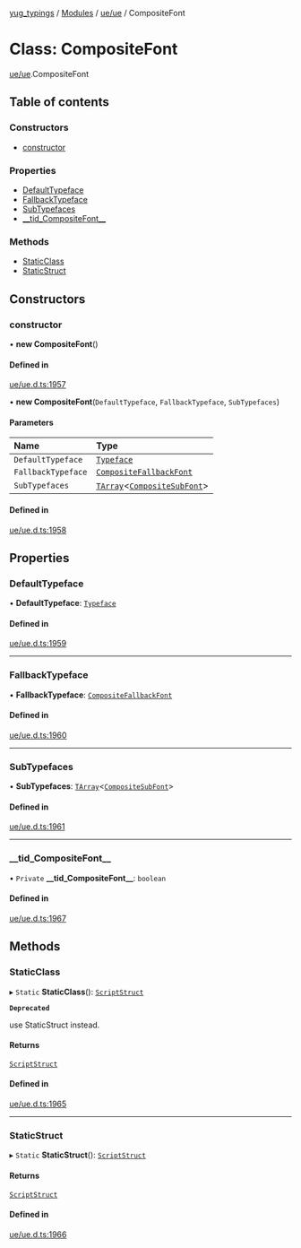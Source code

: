 [yug_typings](../README.md) / [Modules](../modules.md) / [ue/ue](../modules/ue_ue.md) / CompositeFont

# Class: CompositeFont

[ue/ue](../modules/ue_ue.md).CompositeFont

## Table of contents

### Constructors

- [constructor](ue_ue.CompositeFont.md#constructor)

### Properties

- [DefaultTypeface](ue_ue.CompositeFont.md#defaulttypeface)
- [FallbackTypeface](ue_ue.CompositeFont.md#fallbacktypeface)
- [SubTypefaces](ue_ue.CompositeFont.md#subtypefaces)
- [\_\_tid\_CompositeFont\_\_](ue_ue.CompositeFont.md#__tid_compositefont__)

### Methods

- [StaticClass](ue_ue.CompositeFont.md#staticclass)
- [StaticStruct](ue_ue.CompositeFont.md#staticstruct)

## Constructors

### constructor

• **new CompositeFont**()

#### Defined in

[ue/ue.d.ts:1957](https://github.com/YugMetaverse/yug_typings/blob/b7d9b19/ue/ue.d.ts#L1957)

• **new CompositeFont**(`DefaultTypeface`, `FallbackTypeface`, `SubTypefaces`)

#### Parameters

| Name | Type |
| :------ | :------ |
| `DefaultTypeface` | [`Typeface`](ue_ue.Typeface.md) |
| `FallbackTypeface` | [`CompositeFallbackFont`](ue_ue.CompositeFallbackFont.md) |
| `SubTypefaces` | [`TArray`](../interfaces/ue_puerts.TArray.md)<[`CompositeSubFont`](ue_ue.CompositeSubFont.md)\> |

#### Defined in

[ue/ue.d.ts:1958](https://github.com/YugMetaverse/yug_typings/blob/b7d9b19/ue/ue.d.ts#L1958)

## Properties

### DefaultTypeface

• **DefaultTypeface**: [`Typeface`](ue_ue.Typeface.md)

#### Defined in

[ue/ue.d.ts:1959](https://github.com/YugMetaverse/yug_typings/blob/b7d9b19/ue/ue.d.ts#L1959)

___

### FallbackTypeface

• **FallbackTypeface**: [`CompositeFallbackFont`](ue_ue.CompositeFallbackFont.md)

#### Defined in

[ue/ue.d.ts:1960](https://github.com/YugMetaverse/yug_typings/blob/b7d9b19/ue/ue.d.ts#L1960)

___

### SubTypefaces

• **SubTypefaces**: [`TArray`](../interfaces/ue_puerts.TArray.md)<[`CompositeSubFont`](ue_ue.CompositeSubFont.md)\>

#### Defined in

[ue/ue.d.ts:1961](https://github.com/YugMetaverse/yug_typings/blob/b7d9b19/ue/ue.d.ts#L1961)

___

### \_\_tid\_CompositeFont\_\_

• `Private` **\_\_tid\_CompositeFont\_\_**: `boolean`

#### Defined in

[ue/ue.d.ts:1967](https://github.com/YugMetaverse/yug_typings/blob/b7d9b19/ue/ue.d.ts#L1967)

## Methods

### StaticClass

▸ `Static` **StaticClass**(): [`ScriptStruct`](ue_ue.ScriptStruct.md)

**`Deprecated`**

use StaticStruct instead.

#### Returns

[`ScriptStruct`](ue_ue.ScriptStruct.md)

#### Defined in

[ue/ue.d.ts:1965](https://github.com/YugMetaverse/yug_typings/blob/b7d9b19/ue/ue.d.ts#L1965)

___

### StaticStruct

▸ `Static` **StaticStruct**(): [`ScriptStruct`](ue_ue.ScriptStruct.md)

#### Returns

[`ScriptStruct`](ue_ue.ScriptStruct.md)

#### Defined in

[ue/ue.d.ts:1966](https://github.com/YugMetaverse/yug_typings/blob/b7d9b19/ue/ue.d.ts#L1966)
